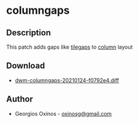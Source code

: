 columngaps
==========

Description
-----------
This patch adds gaps like [tilegaps](https://dwm.suckless.org/patches/tilegap/) to [column](https://dwm.suckless.org/patches/columns/) layout

Download
--------
* [dwm-columngaps-20210124-f0792e4.diff](dwm-columngaps-20210124-f0792e4.diff)

Author
------
* Georgios Oxinos - <oxinosg@gmail.com>
